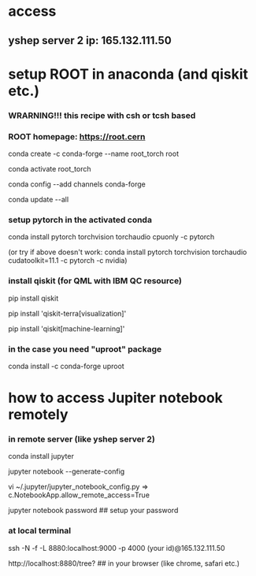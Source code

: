 # access
## yshep server 2 ip: 165.132.111.50

# setup ROOT in anaconda (and qiskit etc.)
### WRARNING!!! this recipe with csh or tcsh based

### ROOT homepage: https://root.cern 
conda create -c conda-forge --name root_torch root

conda activate root_torch

conda config --add channels conda-forge

conda update --all

### setup pytorch in the activated conda
conda install pytorch torchvision torchaudio cpuonly -c pytorch

(or try if above doesn't work: conda install pytorch torchvision torchaudio cudatoolkit=11.1 -c pytorch -c nvidia)

### install qiskit (for QML with IBM QC resource)
pip install qiskit

pip install 'qiskit-terra[visualization]'

pip install 'qiskit[machine-learning]'

### in the case you need "uproot" package
conda install -c conda-forge uproot

# how to access Jupiter notebook remotely
### in remote server (like yshep server 2)
conda install jupyter

jupyter notebook --generate-config

vi ~/.jupyter/jupyter_notebook_config.py => c.NotebookApp.allow_remote_access=True

jupyter notebook password ## setup your password

### at local terminal
ssh -N -f -L 8880:localhost:9000 -p 4000 (your id)@165.132.111.50

http://localhost:8880/tree? ## in your browser (like chrome, safari etc.)

